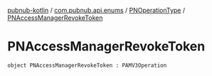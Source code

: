 [pubnub-kotlin](../../index.md) / [com.pubnub.api.enums](../index.md) / [PNOperationType](index.md) / [PNAccessManagerRevokeToken](./-p-n-access-manager-revoke-token.md)

# PNAccessManagerRevokeToken

`object PNAccessManagerRevokeToken : PAMV3Operation`